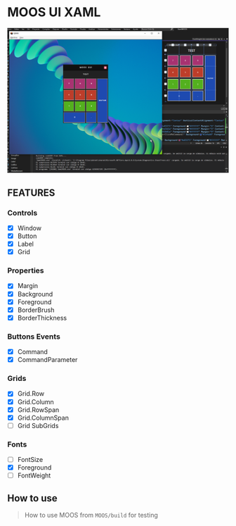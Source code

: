 # MOOS UI XAML

![Main](images/screen2.png)

## FEATURES

### Controls
- [x] Window
- [x] Button
- [x] Label
- [x] Grid

### Properties
- [x] Margin
- [x] Background
- [x] Foreground
- [x] BorderBrush
- [x] BorderThickness

### Buttons Events
- [x] Command
- [x] CommandParameter

### Grids
- [x] Grid.Row
- [x] Grid.Column
- [x] Grid.RowSpan
- [x] Grid.ColumnSpan
- [ ] Grid SubGrids

### Fonts
- [ ] FontSize
- [x] Foreground
- [ ] FontWeight

## How to use
>How to use MOOS from `MOOS/build` for testing
